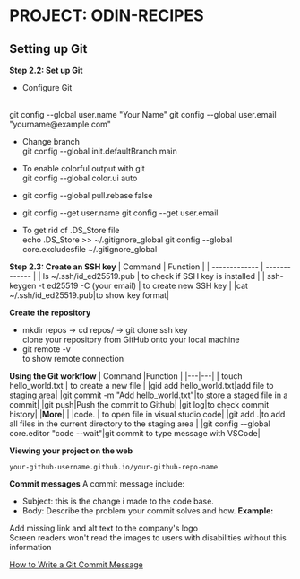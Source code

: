 # PROJECT: ODIN-RECIPES
## Setting up Git
**Step 2.2: Set up Git**
- Configure Git
<br>
git config --global user.name "Your Name"
git config --global user.email "yourname@example.com"

- Change branch
<br>git config --global init.defaultBranch main

- To enable colorful output with git
<br>git config --global color.ui auto

- git config --global pull.rebase false

- git config --get user.name
git config --get user.email

- To get rid of .DS_Store file
<br>echo .DS_Store >> ~/.gitignore_global
git config --global core.excludesfile ~/.gitignore_global


**Step 2.3: Create an SSH key**
| Command | Function |
| ------------- | ------------- |
| ls ~/.ssh/id_ed25519.pub | to check if SSH key is installed  |
| ssh-keygen -t ed25519 -C (your email) | to create new SSH key |
|cat ~/.ssh/id_ed25519.pub|to show key format|


**Create the repository**

- mkdir repos -> cd repos/ -> git clone ssh key
<br>clone your repository from GitHub onto your local machine
- git remote -v <br>to show remote connection

__Using the Git workflow__
| Command |Function |
|---|---|
| touch hello_world.txt  |  to create a new file |
|gid add hello_world.txt|add file to staging area|
|git commit -m "Add hello_world.txt"|to store a staged file in a commit|
|git push|Push the commit to Github|
|git log|to check commit history|
|**More**| |
|code. | to open file in visual studio code|
|git add .|to add all files in the current directory to the staging area |
|git config --global core.editor "code --wait"|git commit to type message with VSCode|

**Viewing your project on the web**

`your-github-username.github.io/your-github-repo-name`

**Commit messages**
A commit message include:
- Subject: this is the change i made to the code base.
- Body: Describe the problem your commit solves and how.
**Example:**

Add missing link and alt text to the company's logo
<br>
Screen readers won't read the images to users with disabilities without this information</br>

[How to Write a Git Commit Message](https://cbea.ms/git-commit)

